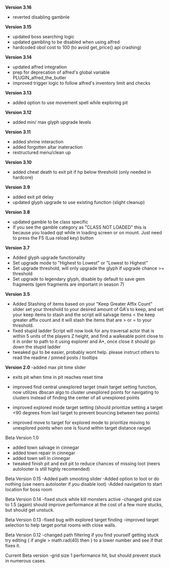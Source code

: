 **Version 3.16**
  - reverted disabling gambnle

**Version 3.15**
  - updated boss searching logic
  - updated gambling to be disabled when using alfred
  - hardcoded obol cost to 100 (to avoid get_price() api crashing)

**Version 3.14**
  - updated alfred integration
  - prep for deprecation of alfred's global variable PLUGIN_alfred_the_butler
  - improved trigger logic to follow alfred's inventory limit and checks

**Version 3.13**
  - added option to use movement spell while exploring pit

**Version 3.12**
  - added min/ max glyph upgrade levels

**Version 3.11**
  - added shrine interaction
  - added forgotten altar inateraction
  - restructured menu/clean up

**Version 3.10**
  - added cheat death to exit pit if hp below threshold (only needed in hardcore)

**Version 3.9**
  - added exit pit delay
  - updated glyph upgrade to use existing function (slight cleanup)

**Version 3.8**
  - updated gamble to be class specific
  - If you see the gamble category as "CLASS NOT LOADED" this is because you loaded qqt while in loading screen or on mount. Just need to press the F5 (Lua reload key) button

**Version 3.7**
  - Added glyph upgrade functionality
  - Set upgrade mode to "Highest to Lowest" or "Lowest to Highest"
  - Set upgrade threshold, will only upgrade the glyph if upgrade chance >= threshold
  - Set upgrade to legendary glyph, disable by default to save gem fragments (gem fragments are important in season 7)
  
**Version 3.5**
  - Added Stashing of items based on your "Keep Greater Affix Count" slider
    set your threshold to your desired amount of GA's to keep, and set your keep items to stash and the script will salvage items < the keep greater affix count and it will stash the items that are > or = to your threshold. 
  - fixed stupid ladder
    Script will now look for any traversal actor that is within 5 units of the players Z height, and find a walkeable point close to it in order to path to it using explorer and A*, once close it should go down the stupid ladder
  - tweaked gui to be easier, probably wont help. please instruct others to read the readme / pinned posts / tooltips



**Version 2.0**
  -added max pit time slider 
  
  - exits pit when time in pit reaches reset time

  - improved find central unexplored target (main target setting function, now utilizes dbscan algo to cluster unexplored points for navigating to clusters instead of finding the center of all unexplored points
  - improved explored mode target setting (should prioritize setting a target <90 degrees from last target to prevent bouncing between two points)
  - improved move to target for explored mode to prioritize moving to unexplored points when one is found within target distance range) 



Beta Version 1.0
- added town salvage in cinnegar
- added town repair in cinnegar
- added town sell in cinnegar
- tweaked finish pit and exit pit to reduce chances of missing loot (neers autolooter is still highly recomended) 



Beta Version 0.15
-Added path smooting slider
-Added option to loot or do nothing (use neers autolooter if you disable loot) 
-Added navigation to start location for boss room 


Beta Version 0.14
-fixed stuck while kill monsters active
-changed grid size to 1.5 (again) should improve performance at the cost of a few more stucks, but should get unstuck. 


Beta Version 0.13
-fixed bug with explored target finding
-improved target selection to help target portal rooms with close walls. 


Beta Version 0.12
-changed path filtering 
if you find yourself getting stuck try editing {  if angle > math.rad(40) then } to a lower number and see if that fixes it. 
 

Current Beta version 
-grid size 1
performance hit, but should prevent stuck in numerous cases. 


